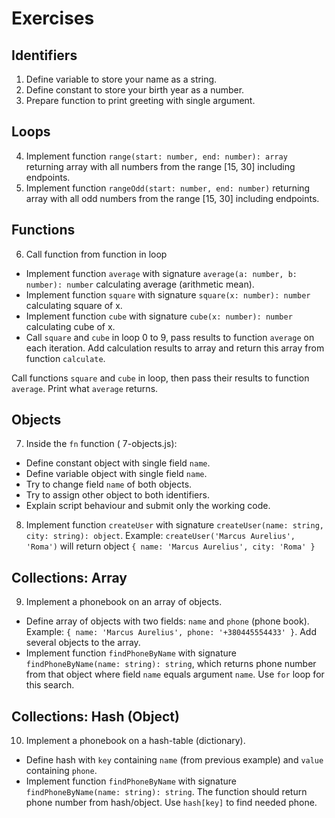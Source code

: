 # Exercises

## Identifiers

1. Define variable to store your name as a string.
2. Define constant to store your birth year as a number.
3. Prepare function to print greeting with single argument.

## Loops

4. Implement function `range(start: number, end: number): array` returning
array with all numbers from the range [15, 30] including endpoints.
5. Implement function `rangeOdd(start: number, end: number)` returning
array with all odd numbers from the range [15, 30] including endpoints.

## Functions

6. Call function from function in loop
- Implement function `average` with signature
`average(a: number, b: number): number` calculating average (arithmetic mean).
- Implement function `square` with signature
`square(x: number): number` calculating square of x.
- Implement function `cube` with signature
`cube(x: number): number` calculating cube of x.
- Call `square` and `cube` in loop 0 to 9, pass results to function `average`
on each iteration. Add calculation results to array and return this array from
function `calculate`.

Call functions `square` and `cube` in loop, then pass their results to
function `average`. Print what `average` returns.

## Objects

7. Inside the `fn` function ( 7-objects.js):
- Define constant object with single field `name`.
- Define variable object with single field `name`.
- Try to change field `name` of both objects.
- Try to assign other object to both identifiers.
- Explain script behaviour and submit only the working code.

8. Implement function `createUser` with signature
`createUser(name: string, city: string): object`. Example:
`createUser('Marcus Aurelius', 'Roma')` will return object
`{ name: 'Marcus Aurelius', city: 'Roma' }`

## Collections: Array

9. Implement a phonebook on an array of objects. 
- Define array of objects with two fields: `name` and `phone` (phone book).
Example: `{ name: 'Marcus Aurelius', phone: '+380445554433' }`. Add several 
objects to the array. 
- Implement function `findPhoneByName` with signature
`findPhoneByName(name: string): string`, which returns phone number from that object
where field `name` equals argument `name`. Use `for` loop for this search.

## Collections: Hash (Object)

10. Implement a phonebook on a hash-table (dictionary).
- Define hash with `key` containing `name` (from previous example) and `value`
containing `phone`.
- Implement function `findPhoneByName` with signature
`findPhoneByName(name: string): string`. The function should return phone number from hash/object.
Use `hash[key]` to find needed phone.
